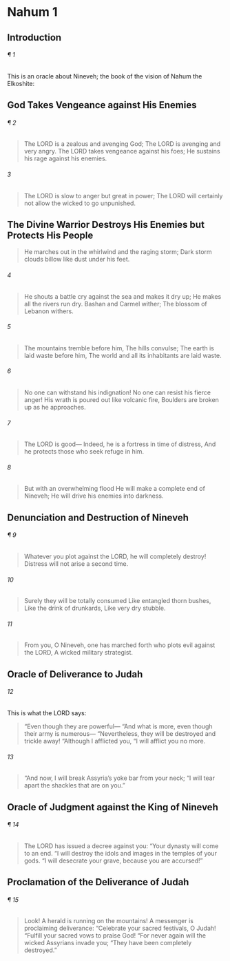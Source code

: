 # Nahum 1
## Introduction
###### ¶ 1
This is an oracle about Nineveh; the book of the vision of Nahum the Elkoshite:
## God Takes Vengeance against His Enemies
###### ¶ 2
> The LORD is a zealous and avenging God;
> The LORD is avenging and very angry.
> The LORD takes vengeance against his foes;
> He sustains his rage against his enemies.
###### 3
> The LORD is slow to anger but great in power;
> The LORD will certainly not allow the wicked to go unpunished.
## The Divine Warrior Destroys His Enemies but Protects His People
> He marches out in the whirlwind and the raging storm;
> Dark storm clouds billow like dust under his feet.
###### 4
> He shouts a battle cry against the sea and makes it dry up;
> He makes all the rivers run dry.
> Bashan and Carmel wither;
> The blossom of Lebanon withers.
###### 5
> The mountains tremble before him,
> The hills convulse;
> The earth is laid waste before him,
> The world and all its inhabitants are laid waste.
###### 6
> No one can withstand his indignation!
> No one can resist his fierce anger!
> His wrath is poured out like volcanic fire,
> Boulders are broken up as he approaches.
###### 7
> The LORD is good—
> Indeed, he is a fortress in time of distress,
> And he protects those who seek refuge in him.
###### 8
> But with an overwhelming flood
> He will make a complete end of Nineveh;
> He will drive his enemies into darkness.
## Denunciation and Destruction of Nineveh
###### ¶ 9
> Whatever you plot against the LORD, he will completely destroy!
> Distress will not arise a second time.
###### 10
> Surely they will be totally consumed
> Like entangled thorn bushes,
> Like the drink of drunkards,
> Like very dry stubble.
###### 11
> From you, O Nineveh, one has marched forth who plots evil against the LORD,
> A wicked military strategist.
## Oracle of Deliverance to Judah
###### 12
This is what the LORD says:
> “Even though they are powerful—
> “And what is more, even though their army is numerous—
> “Nevertheless, they will be destroyed and trickle away!
> “Although I afflicted you,
> “I will afflict you no more.
###### 13
> “And now, I will break Assyria’s yoke bar from your neck;
> “I will tear apart the shackles that are on you.”
## Oracle of Judgment against the King of Nineveh
###### ¶ 14
> The LORD has issued a decree against you:
> “Your dynasty will come to an end.
> “I will destroy the idols and images in the temples of your gods.
> “I will desecrate your grave, because you are accursed!”
## Proclamation of the Deliverance of Judah
###### ¶ 15
>  Look! A herald is running on the mountains!
> A messenger is proclaiming deliverance:
> “Celebrate your sacred festivals, O Judah!
> “Fulfill your sacred vows to praise God!
> “For never again will the wicked Assyrians invade you;
> “They have been completely destroyed.”

